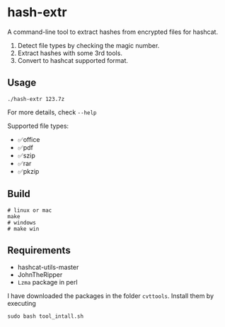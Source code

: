 # hash-extr

A command-line tool to extract hashes from encrypted files for hashcat.
1. Detect file types by checking the magic number.
2. Extract hashes with some 3rd tools.
3. Convert to hashcat supported format.

## Usage
```
./hash-extr 123.7z
```
For more details, check `--help`

Supported file types:
- :white_check_mark:office
- :white_check_mark:pdf
- :white_check_mark:szip
- :white_check_mark:rar
- :white_check_mark:pkzip

## Build

```
# linux or mac
make
# windows
# make win
```

## Requirements

  - hashcat-utils-master
  - JohnTheRipper
  - `Lzma` package in perl

  I have downloaded the packages in the folder `cvttools`. Install them by executing
  ```
  sudo bash tool_intall.sh
  ```
